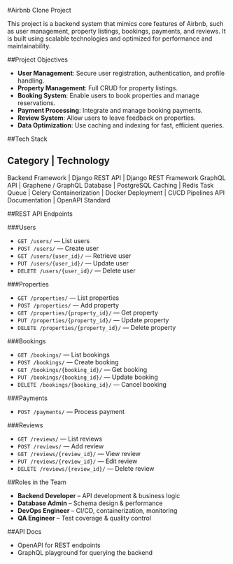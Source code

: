 #Airbnb Clone Project

This project is a backend system that mimics core features of Airbnb, such as user management, property listings, bookings, payments, and reviews. It is built using scalable technologies and optimized for performance and maintainability.



##Project Objectives

- **User Management**: Secure user registration, authentication, and profile handling.
- **Property Management**: Full CRUD for property listings.
- **Booking System**: Enable users to book properties and manage reservations.
- **Payment Processing**: Integrate and manage booking payments.
- **Review System**: Allow users to leave feedback on properties.
- **Data Optimization**: Use caching and indexing for fast, efficient queries.


##Tech Stack

 Category          |        Technology 
---------------------------------------
 Backend Framework |        Django 
 REST API          |        Django REST Framework 
 GraphQL API       |        Graphene / GraphQL 
 Database          |        PostgreSQL 
 Caching           |        Redis 
 Task Queue        |        Celery 
 Containerization  |        Docker 
 Deployment        |        CI/CD Pipelines 
 API Documentation |        OpenAPI Standard 



##REST API Endpoints

###Users
- `GET /users/` — List users  
- `POST /users/` — Create user  
- `GET /users/{user_id}/` — Retrieve user  
- `PUT /users/{user_id}/` — Update user  
- `DELETE /users/{user_id}/` — Delete user  

###Properties
- `GET /properties/` — List properties  
- `POST /properties/` — Add property  
- `GET /properties/{property_id}/` — Get property  
- `PUT /properties/{property_id}/` — Update property  
- `DELETE /properties/{property_id}/` — Delete property  

###Bookings
- `GET /bookings/` — List bookings  
- `POST /bookings/` — Create booking  
- `GET /bookings/{booking_id}/` — Get booking  
- `PUT /bookings/{booking_id}/` — Update booking  
- `DELETE /bookings/{booking_id}/` — Cancel booking  

###Payments
- `POST /payments/` — Process payment  

###Reviews
- `GET /reviews/` — List reviews  
- `POST /reviews/` — Add review  
- `GET /reviews/{review_id}/` — View review  
- `PUT /reviews/{review_id}/` — Edit review  
- `DELETE /reviews/{review_id}/` — Delete review  


##Roles in the Team

- **Backend Developer** – API development & business logic
- **Database Admin** – Schema design & performance
- **DevOps Engineer** – CI/CD, containerization, monitoring
- **QA Engineer** – Test coverage & quality control



##API Docs

- OpenAPI for REST endpoints
- GraphQL playground for querying the backend






